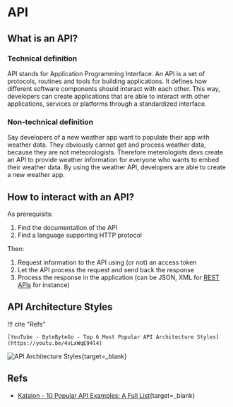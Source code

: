 # API

## What is an API?

### Technical definition

API stands for Application Programming Interface.
An API is a set of protocols, routines and tools for building applications.
It defines how different software components should interact with each other.
This way, developers can create applications that are able to interact with other applications, services or platforms through a standardized interface.

### Non-technical definition

Say developers of a new weather app want to populate their app with weather data.
They obviously cannot get and process weather data, because they are not meteorologists.
Therefore meterologists devs create an API to provide weather information for everyone who wants to embed their weather data.
By using the weather API, developers are able to create a new weather app.

## How to interact with an API?

As prerequisits:

1. Find the documentation of the API
2. Find a language supporting HTTP protocol

Then:

1. Request information to the API using (or not) an access token
2. Let the API process the request and send back the response
3. Process the response in the application (can be JSON, XML for [REST APIs](./rest_api.md) for instance)

## API Architecture Styles

!!! cite "Refs"

    [YouTube - ByteByteGo - Top 6 Most Popular API Architecture Styles](https://youtu.be/4vLxWqE94l4)

![API Architecture Styles](https://pbs.twimg.com/media/GOzmnA7bEAANSCR?format=jpg&name=large){target=_blank}

## Refs

- [Katalon - 10 Popular API Examples: A Full List](https://katalon.com/resources-center/blog/api-examples){target=_blank}
